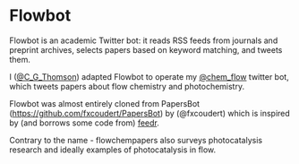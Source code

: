 # Flowbot

Flowbot is an academic Twitter bot: it reads RSS feeds from journals and preprint archives, selects papers based on keyword matching, and tweets them.

I ([@C_G_Thomson](https://twitter.com/C_G_Thomson)) adapted Flowbot to operate my [@chem_flow](https://twitter.com/chem_flow) twitter bot, which tweets papers about flow chemistry and photochemistry.

Flowbot was almost entirely cloned from PapersBot (https://github.com/fxcoudert/PapersBot) by (@fxcoudert) which is inspired by (and borrows some code from) [feedr](https://github.com/housed/feedr).

Contrary to the name - flowchempapers also surveys photocatalysis research and ideally examples of photocatalysis in flow.
